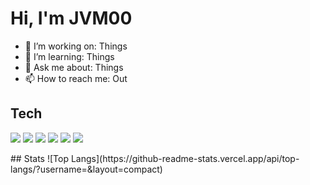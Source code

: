 # Hi, I'm JVM00 

- 🔭 I’m working on: Things
- 🌱 I’m learning: Things
- 💬 Ask me about: Things
- 📫 How to reach me: Out

## Tech
<p align="left">
  <img src="https://img.shields.io/badge/Python-3776AB?logo=python&logoColor=white" />
  <img src="https://img.shields.io/badge/Dash-25C2A0?logo=plotly&logoColor=white" />
  <img src="https://img.shields.io/badge/SQL-444444" />
  <img src="https://img.shields.io/badge/Azure-0078D4?logo=microsoftazure&logoColor=white" />
  <img src="https://img.shields.io/badge/Oracle-F80000?logo=oracle&logoColor=white" />
  <img src="https://img.shields.io/badge/PostgreSQL-4169E1?logo=postgresql&logoColor=white" />
</p>
## Stats
![Top Langs](https://github-readme-stats.vercel.app/api/top-langs/?username=<your-username>&layout=compact)
